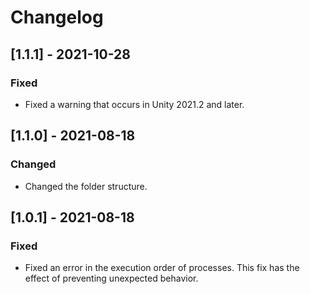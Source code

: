 # Changelog

## [1.1.1] - 2021-10-28

### Fixed
- Fixed a warning that occurs in Unity 2021.2 and later.

## [1.1.0] - 2021-08-18

### Changed
- Changed the folder structure.

## [1.0.1] - 2021-08-18

### Fixed
- Fixed an error in the execution order of processes. This fix has the effect of preventing unexpected behavior.
